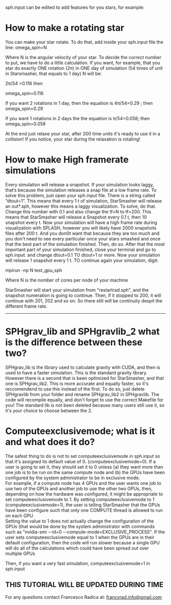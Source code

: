 sph.input can be edited to add features for you stars, for example:

# How to make a rotating star 


You can make your star rotate. To do that, add inside your sph.input file the line:
omega_spin=N

Where N is the angular velocity of your star. To decide the correct number to put, we have to do a little calculation.
If you want, for example, that you star do exactly ONE rotation (2π) in ONE day of simulation (54 times of unit in Starsmasher,
that equals to 1 day)
N will be:

2π/54 =0.116             then  

omega_spin=0.116


If you want 2 rotations in 1 day, then the equation is 4π/54=0.29 ;     then omega_spin=0.29

If you want 1 rotations in 2 days the the equation is π/54=0.058;      then omega_spin=0.058

At the end just relaxe your star, after 200 time units it's ready to use it in a collision! If you notice, your star during the relaxation
is rotating!

# How to make High framerate simulations

Every simulation will release a snapshot. If your simulation looks laggy, that’s because the simulation releases a snap file at a low frame rate. 
To solve this problem, just open your sph.input file. There is a string called “dtout=1”. This means that every 1 t of simulation, StarSmasher will release an out*.sph,
however this means a laggy visualization. To solve, do that. Change this number with 0.1 and also change the tf=N to tf=200. This means that StarSmasher will release
a Snapshot every 0.1 t, then 10 snapshot every t. Now your simulation will have a high frame rate during visualization with SPLASH, however you will likely have 2000
snapshots files after 200 t. And you don0t want that because they are too much and you don't need to see every particular once your stars smashed and once that the best part of the simulation finished. Then, do so. After that the most important part of your simulation finished, close your terminal and go to sph.input. and change dtout=0.1 TO dtout=1 or more. Now your simulation will release 1 snapshot every 1 t.
TO continue again your simulation, digit:

mpirun -np N test_gpu_sph

Where N is the nomber of cores per node of your machine

StarSmasher will start your simulation from "restartrad.sph", and the snapshot numeration is going to continue. Then, if it stopped to 200, it will
continue with 201, 202 and so on. So there still will be continuity despit the different frame rate.

----------------------------
# SPHgrav_lib and SPHgravlib_2 what is the difference between these two?

SPHgrav_lib is the library used to calculate gravity with CUDA, and then is used to have a faster simulation. This is the standard gravity library. However there is a second that is been optimized for StarSmasher, and that one is SPHgrav_lib2. This is more accurate and equally faster, so it's reccomendend to use this instead of the first. To do so, just delete SPHgravlib from your folder and rename SPHgrav_lib2 in SPHgravlib. The code will recompile equally, and don't forget to use the correct Makefile for you!
The standard lib is not been deleted because many users still use it, so it's your choice to choose between the 2.

# Computeexclusivemode; what is it and what does it do?

The safest thing to do is not to set computeexclusivemode in sph.input so that it's assigned its default value of 0.  (computeexclusivemode=0).
If a user is going to set it, they should set it to 0 unless (a) they want more than one job is to be run on the same compute node and 
(b) the GPUs have been configured by the system administrator to be in exclusive mode.  
For example, if a compute node has 4 GPUs and the user wants one job to use two of the GPUs and another job to use the other two GPUs, then, depending on how 
the hardware was configured, it might be appropriate to set computeexclusivemode to 1.  By setting computeexclusivemode to 1 (computeexclusivemode=1), the user
is telling StarSmasher that the GPUs have been configure such that only one COMPUTE thread is allowed to run on each GPU.  
Setting the value to 1 does *not* actually change the configuration of the GPUs (that would be done by the system administrator with commands 
such as "nvidia-smi --id=0 --compute-mode=EXCLUSIVE_PROCESS".  If the user sets computeexclusivemode equal to 1 when the GPUs are in their default configuration, then 
the code will run slower because a single GPU will do all of the calculations which could have been spread out over multiple GPUs

Then, if you want a very fast simulation, computeexclusivemode=1 in sph.input
## THIS TUTORIAL WILL BE UPDATED DURING TIME

For any questions contact Francesco Radica at:  francyrad.info@gmail.com
